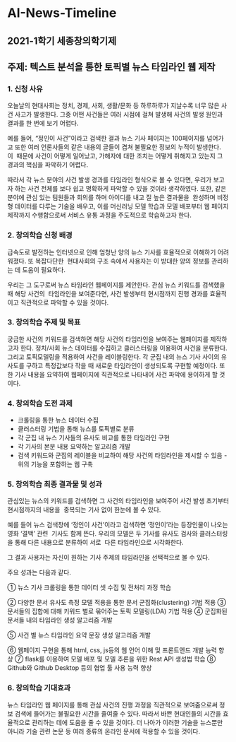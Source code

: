 # AI-News-Timeline

## 2021-1학기 세종창의학기제
## 주제: 텍스트 분석을 통한 토픽별 뉴스 타임라인 웹 제작


### 1. 신청 사유
오늘날의 현대사회는 정치, 경제, 사회, 생활/문화 등 하루하루가 지날수록 너무 많은 사건 사고가 발생한다. 그중 어떤 사건들은 여러 시점에 걸쳐 발생해 사건의 발생 원인과 결과를 한 번에 보기 어렵다.

예를 들어, “정인이 사건”이라고 검색한 결과 뉴스 기사 페이지는 100페이지를 넘어가고 또한 여러 언론사들의 같은 내용의 글들이 겹쳐 불필요한 정보의 누적이 발생한다. 이  때문에 사건이 어떻게 일어났고, 가해자에 대한 조치는 어떻게 취해지고 있는지 그 경과의 핵심을 파악하기 어렵다.

따라서 각 뉴스 분야의 사건 발생 경과를 타임라인 형식으로 볼 수 있다면, 우리가 보고자 하는 사건 전체를 보다 쉽고 명확하게 파악할 수 있을 것이라 생각하였다. 또한, 같은 분야에 관심 있는 팀원들과 회의를 하며 아이디를 내고 질 높은 결과물을  완성하며 비정형 데이터를 다루는 기술을 배우고, 이를 머신러닝 모델 학습과 모델 배포부터 웹 페이지 제작까지 수행함으로써 서비스 유통 과정을 주도적으로 학습하고자 한다.

### 2. 창의학습 신청 배경
급속도로 발전하는 인터넷으로 인해 엄청난 양의 뉴스 기사를 효율적으로 이해하기 어려워졌다. 또 복잡다단한  현대사회의 구조 속에서 사용자는 이 방대한 양의 정보를 관리하는 데 도움이 필요하다.

우리는 그 도구로써 뉴스 타임라인 웹페이지를 제안한다. 관심 뉴스 키워드를 검색했을 때 해당 사건의  타임라인을 보여준다면, 사건 발생부터 현시점까지 진행 경과를 효율적이고 직관적으로 파악할 수 있을 것이다.

### 3. 창의학습 주제 및 목표
궁금한 사건의 키워드를 검색하면 해당 사건의 타임라인을 보여주는 웹페이지를 제작하고자 한다. 정치/사회 뉴스 데이터를 수집하고 클러스터링을 이용하여 사건을 분류한다. 그리고 토픽모델링을 적용하여 사건을 레이블링한다. 각 군집 내의 뉴스 기사 사이의 유사도를 구하고 특정값보다 작을 때 새로운 타임라인이 생성되도록 구현할 예정이다. 또한 기사 내용을 요약하여 웹페이지에 직관적으로 나타내어 사건 파악에 용이하게 할 것이다.

### 4. 창의학습 도전 과제
- 크롤링을 통한 뉴스 데이터 수집
- 클러스터링 기법을 통해 뉴스를 토픽별로 분류
- 각 군집 내 뉴스 기사들의 유사도 비교를 통한 타임라인 구현
- 각 기사의 본문 내용 요약하는 알고리즘 개발
- 검색 키워드와 군집의 레이블을 비교하여 해당 사건의 타임라인을 제시할 수 있음 - 위의 기능을 포함하는 웹 구축

### 5. 창의학습 최종 결과물 및 성과
관심있는 뉴스의 키워드를 검색하면 그 사건의 타임라인을 보여주어 사건 발생 초기부터 현시점까지의 내용을  중복되는 기사 없이 한눈에 볼 수 있다.

예를 들어 뉴스 검색창에 ‘정인이 사건’이라고 검색하면 ‘정인이’라는 등장인물이 나오는 영화 ‘결백’ 관련  기사도 함께 뜬다. 우리의 모델은 두 기사를 유사도 검사와 클러스터링을 통해 다른 내용으로 분류하여 서로  다른 타임라인으로 시각화한다.

그 결과 사용자는 자신이 원하는 기사 주제의 타임라인을 선택적으로 볼 수 있다.

주요 성과는 다음과 같다.

① 뉴스 기사 크롤링을 통한 데이터 셋 수집 및 전처리 과정 학습

② 다양한 문서 유사도 측정 모델 적용을 통한 문서 군집화(clustering) 기법 적용 ③ 문서들의 집합에 대해 키워드 별로 묶어주는 토픽 모델링(LDA) 기법 적용 ④ 군집화된 문서들 내의 타임라인 생성 알고리즘 개발

⑤ 사건 별 뉴스 타임라인 요약 문장 생성 알고리즘 개발

⑥ 웹페이지 구현을 통해 html, css, js등의 웹 언어 이해 및 프론트엔드 개발 능력 향상 ⑦ flask를 이용하여 모델 배포 및 모델 추론을 위한 Rest API 생성법 학습 ⑧ Github와 Github Desktop 등의 협업 툴 사용 능력 향상

### 6. 창의학습 기대효과
뉴스 타임라인 웹 페이지를 통해 관심 사건의 진행 과정을 직관적으로 보여줌으로써 정보 검색에 들어가는  불필요한 시간을 줄여줄 수 있다. 따라서 바쁜 현대인들의 시간을 효율적으로 관리하는 데에 도움을 줄 수 있을  것이다. 더 나아가 이러한 기술을 뉴스뿐만 아니라 기술 관련 논문 등 여러 종류의 온라인 문서에 적용할 수 있을 것이다.
